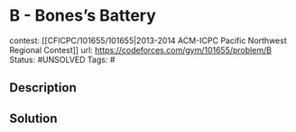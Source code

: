 # B - Bones’s Battery

contest: [[CFICPC/101655/101655|2013-2014 ACM-ICPC Pacific Northwest Regional Contest]]
url: https://codeforces.com/gym/101655/problem/B
Status: #UNSOLVED
Tags: #

## Description

## Solution

